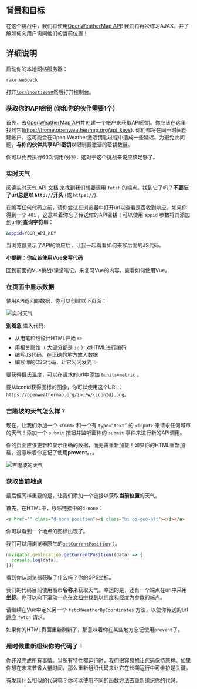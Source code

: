 ## 背景和目标

在这个挑战中，我们将使用[OpenWeatherMap API](https://openweathermap.org/)! 我们将再次练习AJAX，并了解如何向用户询问他们的当前位置！

## 详细说明

启动你的本地网络服务器：

```bash
rake webpack
```

打开[`localhost:8080`](http://localhost:8080/)然后打开控制台。

### 获取你的API密钥 (你和你的伙伴需要1个）

首先，去[OpenWeatherMap API](https://home.openweathermap.org/users/sign_up)并创建一个帐户来获取API密钥。你应该在这里找到它(https://home.openweathermap.org/api_keys). 你们都将在同一时间创建帐户，这可能会在Open Weather激活钥匙过程中造成一些延迟。为避免此问题，**与你的伙伴共享API密钥**以限制要激活的密钥数量。

你可以免费执行60次调用/分钟，这对于这个挑战来说应该足够了。

### 实时天气

阅读[实时天气 API 文档](https://openweathermap.org/current) 来找到我们想要调用 `fetch` 的端点。找到它了吗？**不要忘了url总是以 `http://`开头** (或 `https://`).

在编写任何代码之前，请你尝试在浏览器中打开url以查看是否收到响应。如果你得到一个 `401` ，这意味着你忘了传送你的API密钥！可以使用 `appid` 参数将其添加到url的**查询字符串**：

```bash
&appid=YOUR_API_KEY
```

当浏览器显示了API的响应后，让我一起看看如何来写后面的JS代码。

**小提醒：你应该使用Vue来写代码**

回到前面的Vue挑战/课堂笔记，来复习Vue的内容，查看如何使用Vue。

### 在页面中显示数据

使用API返回的数据，你可以创建以下页面：

![实时天气](https://web-dev-challenge-lewagon-image.oss-cn-shanghai.aliyuncs.com/weather_api.png)

**别着急** 进入代码:

- 从用笔和纸设计HTML开始 ✏️
- 用相关属性（ 大部分都是 `id` ）对HTML进行编码
- 编写JS代码，在正确的地方放入数据
- 编写你的CSS代码，让它闪闪发光 ✨

要获得摄氏温度，可以在请求的url中添加 `&units=metric` 。

要从iconid获得图标的图像，你可以使用这个URL：`https://openweathermap.org/img/w/{iconId}.png`。

### 吉隆坡的天气怎么样？

现在，让我们添加一个 `<form>` 和一个有 `type=“text”` 的 `<input>` 来请求任何城市的天气！添加一个 `submit` 按钮并监听窗体的 `submit` 事件来进行新的API调用。

你的页面应该更新和显示正确的数据，而无需重新加载！如果你的HTML重新加载，这意味着你忘记了使用**prevent**。。。

![吉隆坡的天气](https://web-dev-challenge-lewagon-image.oss-cn-shanghai.aliyuncs.com/weather_in_kuala_lumpur.png)

### 获取当前地点

最后但同样重要的是，让我们添加一个链接以获取**当前位置**的天气。

首先，在HTML中，移除链接中的`d-none`：

```html
<a href="" class="d-none position"><i class="bi bi-geo-alt"></i></a>
```

你可以看到一个地点的图标出现了。

我们可以用浏览器原生的[`getCurrentPosition()`](https://developer.mozilla.org/en-US/docs/Web/API/Geolocation/getCurrentPosition)。

```js
navigator.geolocation.getCurrentPosition((data) => {
  console.log(data);
});
```

看到你从浏览器获取了什么吗？你的GPS坐标。

我们的代码目前使用城市**名称**来获取天气。幸运的是，还有一个端点在url中采用**坐标**。你可以向下滚动一点[在文档中](https://openweathermap.org/current)找到以纬度和经度为参数的端点。

请继续在Vue中定义另一个 `fetchWeatherByCoordinates` 方法，以使你传送的url适应 `fetch` 请求。

如果你的HTML页面重新刷新了，那意味着你在某些地方忘记使用`prevent`了。

### 是时候重新组织你的代码了！

你还没完成所有事情。当所有特性都运行时，我们很容易想让代码保持原样。如果你想在未来节省大量时间，那么重新组织代码来让它在长期运行中可维护是关键。

有发现什么相似的代码嘛？你可以使用不同的函数方法去重新组织你的代码。
